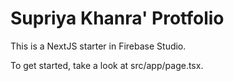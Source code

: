 # Supriya Khanra' Protfolio

This is a NextJS starter in Firebase Studio.

To get started, take a look at src/app/page.tsx.
